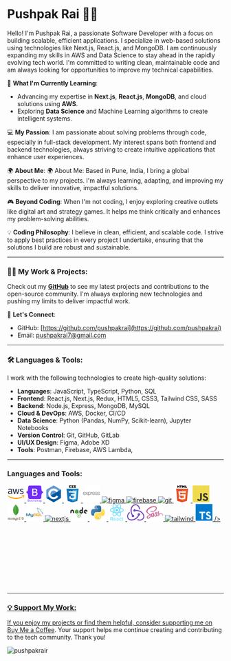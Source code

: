
# Pushpak Rai 👨‍💻

Hello! I'm Pushpak Rai, a passionate Software Developer with a focus on building scalable, efficient applications. I specialize in web-based solutions using technologies like Next.js, React.js, and MongoDB. I am continuously expanding my skills in AWS and Data Science to stay ahead in the rapidly evolving tech world. I'm committed to writing clean, maintainable code and am always looking for opportunities to improve my technical capabilities.

🌱 **What I'm Currently Learning**:

- Advancing my expertise in **Next.js**, **React.js**, **MongoDB**, and cloud solutions using **AWS**.
- Exploring **Data Science** and Machine Learning algorithms to create intelligent systems.

💻 **My Passion**: I am passionate about solving problems through code, especially in full-stack development. My interest spans both frontend and backend technologies, always striving to create intuitive applications that enhance user experiences.

🌍 **About Me**:
🌍 About Me: Based in Pune, India, I bring a global perspective to my projects. I'm always learning, adapting, and improving my skills to deliver innovative, impactful solutions.

🎮 **Beyond Coding**:
When I'm not coding, I enjoy exploring creative outlets like digital art and strategy games. It helps me think critically and enhances my problem-solving abilities.

💡 **Coding Philosophy**:
I believe in clean, efficient, and scalable code. I strive to apply best practices in every project I undertake, ensuring that the solutions I build are robust and sustainable.

---

### 👨‍💻 **My Work & Projects**:
Check out my **[GitHub](https://github.com/pushpakrai)** to see my latest projects and contributions to the open-source community. I'm always exploring new technologies and pushing my limits to deliver impactful work.

🔗 **Let's Connect**:
- GitHub: [https://github.com/pushpakrai](https://github.com/pushpakrai)
- Email: [pushpakrai7@gmail.com](mailto:pushpakrai7@gmail.com)

---

### 🛠️ **Languages & Tools**:
I work with the following technologies to create high-quality solutions:

- **Languages**: JavaScript, TypeScript, Python, SQL
- **Frontend**: React.js, Next.js, Redux, HTML5, CSS3, Tailwind CSS, SASS
- **Backend**: Node.js, Express, MongoDB, MySQL
- **Cloud & DevOps**: AWS, Docker, CI/CD
- **Data Science**: Python (Pandas, NumPy, Scikit-learn), Jupyter Notebooks
- **Version Control**: Git, GitHub, GitLab
- **UI/UX Design**: Figma, Adobe XD
- **Tools**: Postman, Firebase, AWS Lambda,

---


<h3 align="left">Languages and Tools:</h3>
<p align="left"> <a href="https://aws.amazon.com" target="_blank" rel="noreferrer"> <img src="https://raw.githubusercontent.com/devicons/devicon/master/icons/amazonwebservices/amazonwebservices-original-wordmark.svg" alt="aws" width="40" height="40"/> </a> <a href="https://getbootstrap.com" target="_blank" rel="noreferrer"> <img src="https://raw.githubusercontent.com/devicons/devicon/master/icons/bootstrap/bootstrap-plain-wordmark.svg" alt="bootstrap" width="40" height="40"/> </a> <a href="https://www.cprogramming.com/" target="_blank" rel="noreferrer"> <img src="https://raw.githubusercontent.com/devicons/devicon/master/icons/c/c-original.svg" alt="c" width="40" height="40"/> </a> <a href="https://www.w3schools.com/css/" target="_blank" rel="noreferrer"> <img src="https://raw.githubusercontent.com/devicons/devicon/master/icons/css3/css3-original-wordmark.svg" alt="css3" width="40" height="40"/> </a> <a href="https://expressjs.com" target="_blank" rel="noreferrer"> <img src="https://raw.githubusercontent.com/devicons/devicon/master/icons/express/express-original-wordmark.svg" alt="express" width="40" height="40"/> </a> <a href="https://www.figma.com/" target="_blank" rel="noreferrer"> <img src="https://www.vectorlogo.zone/logos/figma/figma-icon.svg" alt="figma" width="40" height="40"/> </a> <a href="https://firebase.google.com/" target="_blank" rel="noreferrer"> <img src="https://www.vectorlogo.zone/logos/firebase/firebase-icon.svg" alt="firebase" width="40" height="40"/> </a> <a href="https://git-scm.com/" target="_blank" rel="noreferrer"> <img src="https://www.vectorlogo.zone/logos/git-scm/git-scm-icon.svg" alt="git" width="40" height="40"/> </a> <a href="https://www.w3.org/html/" target="_blank" rel="noreferrer"> <img src="https://raw.githubusercontent.com/devicons/devicon/master/icons/html5/html5-original-wordmark.svg" alt="html5" width="40" height="40"/> </a> <a href="https://developer.mozilla.org/en-US/docs/Web/JavaScript" target="_blank" rel="noreferrer"> <img src="https://raw.githubusercontent.com/devicons/devicon/master/icons/javascript/javascript-original.svg" alt="javascript" width="40" height="40"/> </a> <a href="https://www.mongodb.com/" target="_blank" rel="noreferrer"> <img src="https://raw.githubusercontent.com/devicons/devicon/master/icons/mongodb/mongodb-original-wordmark.svg" alt="mongodb" width="40" height="40"/> </a> <a href="https://www.mysql.com/" target="_blank" rel="noreferrer"> <img src="https://raw.githubusercontent.com/devicons/devicon/master/icons/mysql/mysql-original-wordmark.svg" alt="mysql" width="40" height="40"/> </a> <a href="https://nextjs.org/" target="_blank" rel="noreferrer"> <img src="https://cdn.worldvectorlogo.com/logos/nextjs-2.svg" alt="nextjs" width="40" height="40"/> </a> <a href="https://nodejs.org" target="_blank" rel="noreferrer"> <img src="https://raw.githubusercontent.com/devicons/devicon/master/icons/nodejs/nodejs-original-wordmark.svg" alt="nodejs" width="40" height="40"/> </a> <a href="https://www.python.org" target="_blank" rel="noreferrer"> <img src="https://raw.githubusercontent.com/devicons/devicon/master/icons/python/python-original.svg" alt="python" width="40" height="40"/> </a> <a href="https://reactjs.org/" target="_blank" rel="noreferrer"> <img src="https://raw.githubusercontent.com/devicons/devicon/master/icons/react/react-original-wordmark.svg" alt="react" width="40" height="40"/> </a> <a href="https://redux.js.org" target="_blank" rel="noreferrer"> <img src="https://raw.githubusercontent.com/devicons/devicon/master/icons/redux/redux-original.svg" alt="redux" width="40" height="40"/> </a> <a href="https://sass-lang.com" target="_blank" rel="noreferrer"> <img src="https://raw.githubusercontent.com/devicons/devicon/master/icons/sass/sass-original.svg" alt="sass" width="40" height="40"/> </a> <a href="https://tailwindcss.com/" target="_blank" rel="noreferrer"> <img src="https://www.vectorlogo.zone/logos/tailwindcss/tailwindcss-icon.svg" alt="tailwind" width="40" height="40"/> </a> <a href="https://www.typescriptlang.org/" target="_blank" rel="noreferrer"> <img src="https://raw.githubusercontent.com/devicons/devicon/master/icons/typescript/typescript-original.svg" alt="typescript" width="40" height="40"/> </a> <a href="https://www.adobe.com/products/xd.html" target="_blank" rel="noreferrer">
/></p> <br><br><br><br><br><br><br><br>

---

### 💡 **Support My Work**:
If you enjoy my projects or find them helpful, consider supporting me on [Buy Me a Coffee](https://www.buymeacoffee.com/pushpakrair). Your support helps me continue creating and contributing to the tech community. Thank you!

<p><a href="https://www.buymeacoffee.com/pushpakrair"> <img align="left" src="https://cdn.buymeacoffee.com/buttons/v2/default-yellow.png" height="50" width="210" alt="pushpakrair" /></a></p>
